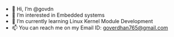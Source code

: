 - 👋 Hi, I’m @govdn
- 👀 I’m interested in Embedded systems
- 🌱 I’m currently learning Linux Kernel Module Development
- 📫 You can reach me on my Email ID: goverdhan765@gmail.com

<!---
govdn/govdn is a ✨ special ✨ repository because its `README.md` (this file) appears on your GitHub profile.
You can click the Preview link to take a look at your changes.
--->
